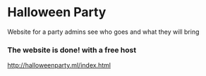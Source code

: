 # Halloween Party
Website for a party admins see who goes and what they will bring

### The website is done! with a free host
http://halloweenparty.ml/index.html
